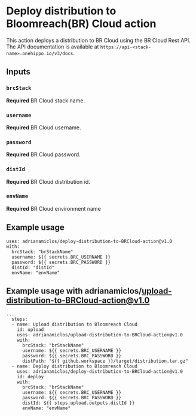 # Deploy distribution to Bloomreach(BR) Cloud action
This action deploys a distribution to BR Cloud using the BR Cloud Rest API. 
The API documentation is available at `https://api-<stack-name>.onehippo.io/v3/docs`. 

## Inputs

### `brcStack`

**Required** BR Cloud stack name.

### `username`

**Required** BR Cloud username.

### `password`

**Required** BR Cloud password.

### `distId`

**Required** BR Cloud distribution id.

### `envName`

**Required** BR Cloud environment name

## Example usage

```
uses: adrianamiclos/deploy-distribution-to-BRCloud-action@v1.0
with:
  brcStack: "brStackName"
  username: ${{ secrets.BRC_USERNAME }}
  password: ${{ secrets.BRC_PASSWORD }}
  distId: "distId"
  envName: "envName"
```

## Example usage with adrianamiclos/upload-distribution-to-BRCloud-action@v1.0
```
...
  steps:
  - name: Upload distribution to Bloomreach Cloud
    id: upload
    uses: adrianamiclos/upload-distribution-to-BRCloud-action@v1.0
    with:
      brcStack: "brStackName"
      username: ${{ secrets.BRC_USERNAME }}
      password: ${{ secrets.BRC_PASSWORD }}
      distPath: "${{ github.workspace }}/target/distribution.tar.gz"
  - name: Deploy distribution to Bloomreach Cloud
    uses: adrianamiclos/deploy-distribution-to-BRCloud-action@v1.0
    id: deploy
    with:
      brcStack: "brStackName"
      username: ${{ secrets.BRC_USERNAME }}
      password: ${{ secrets.BRC_PASSWORD }}
      distId: ${{ steps.upload.outputs.distId }}
      envName: "envName"

```